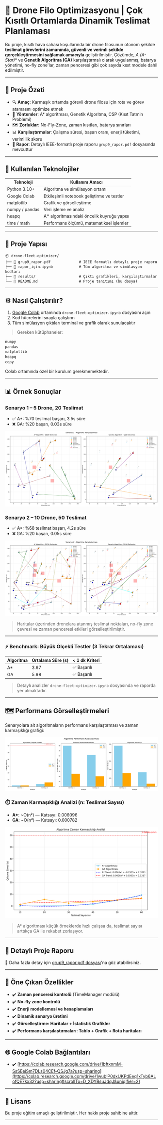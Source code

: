
# 🚀 Drone Filo Optimizasyonu | Çok Kısıtlı Ortamlarda Dinamik Teslimat Planlaması

Bu proje, kısıtlı hava sahası koşullarında bir drone filosunun otonom şekilde **teslimat görevlerini zamanında, güvenli ve verimli şekilde gerçekleştirmesini sağlamak amacıyla** geliştirilmiştir. Çözümde, **A* (A-Star)** ve **Genetik Algoritma (GA)** karşılaştırmalı olarak uygulanmış, batarya yönetimi, no-fly zone'lar, zaman penceresi gibi çok sayıda kısıt modele dahil edilmiştir.

---

## 📌 Proje Özeti

- 🔍 **Amaç**: Karmaşık ortamda görevli drone filosu için rota ve görev atamasını optimize etmek  
- 🔧 **Yöntemler**: A* algoritması, Genetik Algoritma, CSP (Kısıt Tatmin Problemi)  
- 🗺️ **Zorluklar**: No-Fly-Zone, zaman kısıtları, batarya sınırları  
- 📊 **Karşılaştırmalar**: Çalışma süresi, başarı oranı, enerji tüketimi, verimlilik skoru  
- 📁 **Rapor**: Detaylı IEEE-formatlı proje raporu `grup9_rapor.pdf` dosyasında mevcuttur  

---

## 🧠 Kullanılan Teknolojiler

| Teknoloji      | Kullanım Amacı                              |
|----------------|---------------------------------------------|
| Python 3.10+   | Algoritma ve simülasyon ortamı             |
| Google Colab   | Etkileşimli notebook geliştirme ve testler |
| matplotlib     | Grafik ve görselleştirme                   |
| numpy / pandas | Veri işleme ve analiz                      |
| heapq          | A* algoritmasındaki öncelik kuyruğu yapısı |
| time / math    | Performans ölçümü, matematiksel işlemler  |

---

## 📁 Proje Yapısı

```
📦 drone-fleet-optimizer/
├── 📜 grup9_rapor.pdf             # IEEE formatlı detaylı proje raporu
├── 📒 rapor_için.ipynb            # Tüm algoritma ve simülasyon kodları
├── 📁 results/                    # Çıktı grafikleri, karşılaştırmalar
└── 📄 README.md                   # Proje tanıtımı (bu dosya)
```

---

## ⚙️ Nasıl Çalıştırılır?

1. [Google Colab](https://colab.research.google.com/) ortamında `drone-fleet-optimizer.ipynb` dosyasını açın  
2. Kod hücrelerini sırayla çalıştırın  
3. Tüm simülasyon çıktıları terminal ve grafik olarak sunulacaktır

> Gereken kütüphaneler:

```bash
numpy
pandas
matplotlib
heapq
copy
```

Colab ortamında özel bir kurulum gerekmemektedir.

---

## 📊 Örnek Sonuçlar

### Senaryo 1 – 5 Drone, 20 Teslimat
- ✅ A*: %70 teslimat başarı, 3.5s süre  
- ❌ GA: %20 başarı, 0.03s süre  

![Senaryo 1 Grafik](https://github.com/erensahyilmaz/drone-fleet-optimizer/blob/1a5461db6e8857f3c53b6855be9aa8c43d22fda9/results/scenario1_comparison%20(1).png)

### Senaryo 2 – 10 Drone, 50 Teslimat
- ✅ A*: %68 teslimat başarı, 4.2s süre  
- ❌ GA: %20 başarı, 0.05s süre  

![Senaryo 2 Grafik](https://github.com/erensahyilmaz/drone-fleet-optimizer/blob/1a5461db6e8857f3c53b6855be9aa8c43d22fda9/results/scenario2_comparison%20(1).png)

> Haritalar üzerinden dronelara atanmış teslimat noktaları, no-fly zone çevresi ve zaman penceresi etkileri görselleştirilmiştir.

---


### ⚡ Benchmark: Büyük Ölçekli Testler (3 Tekrar Ortalaması)

| Algoritma | Ortalama Süre (s) | < 1 dk Kriteri |
|-----------|--------------------|----------------|
| A*        | 3.67               | ✅ Başarılı     |
| GA        | 5.98               | ✅ Başarılı     |

> Detaylı analizler `drone-fleet-optimizer.ipynb` dosyasında ve raporda yer almaktadır.

---

## 🗺️ Performans Görselleştirmeleri

Senaryolara ait algoritmaların performans karşılaştırması ve zaman karmaşıklığı grafiği:

![Performan Karşılaştırması](https://github.com/erensahyilmaz/drone-fleet-optimizer/blob/1a5461db6e8857f3c53b6855be9aa8c43d22fda9/results/performance_comparison.png)

### ⏱️ Zaman Karmaşıklığı Analizi (n: Teslimat Sayısı)

- **A\***: ~O(n²) — Katsayı: 0.006096  
- **GA**: ~O(n²) — Katsayı: 0.000782  

![Zaman Karmaşıklığı](https://github.com/erensahyilmaz/drone-fleet-optimizer/blob/1a5461db6e8857f3c53b6855be9aa8c43d22fda9/results/time_complexity_analysis.png)

> A* algoritması küçük örneklerde hızlı çalışsa da, teslimat sayısı arttıkça GA ile rekabet zorlaşıyor.

---


## 📄 Detaylı Proje Raporu

📎 Daha fazla detay için [grup9_rapor.pdf dosyası](https://github.com/erensahyilmaz/drone-fleet-optimizer/blob/1a5461db6e8857f3c53b6855be9aa8c43d22fda9/grup9_rapor.pdf)'na göz atabilirsiniz.

---

## 🧩 Öne Çıkan Özellikler

- ✔️ **Zaman penceresi kontrolü** (TimeManager modülü)  
- ✔️ **No-fly zone kontrolü**  
- ✔️ **Enerji modellemesi ve hesaplamaları**  
- ✔️ **Dinamik senaryo üretimi**  
- ✔️ **Görselleştirme: Haritalar + İstatistik Grafikler**  
- ✔️ **Performans karşılaştırmaları: Tablo + Grafik + Rota haritaları**  

---

## 🌐 Google Colab Bağlantıları

- ✔️ [https://colab.research.google.com/drive/1bftxnmM-SsSEeiSm7DLs04CEf-QSJg7a?usp=sharing](https://colab.research.google.com/drive/1wublP0dxUKPdEeq1xTyb6ALofQE7kx32?usp=sharing#scrollTo=D_XDYBsuJdqJ&uniqifier=2)
---

## 📄 Lisans

Bu proje eğitim amaçlı geliştirilmiştir. Her hakkı proje sahibine aittir.

---

